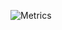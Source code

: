 ![Metrics](https://metrics.lecoq.io/mkn96?template=classic&base.header=0&base.activity=0&base.community=0&base.repositories=0&base.metadata=0&topics=1&languages=1&pagespeed=1&stars=1&followup=1&habits=1&isocalendar=1&base.indepth=false&isocalendar.duration=half-year&languages.limit=8&languages.threshold=0%25&languages.other=false&languages.colors=github&languages.sections=most-used&languages.indepth=false&languages.analysis.timeout=15&languages.categories=markup%2C%20programming&languages.recent.categories=markup%2C%20programming&languages.recent.load=300&languages.recent.days=14&topics.mode=starred&topics.sort=stars&topics.limit=15&stars.limit=4&habits.from=200&habits.days=14&habits.facts=true&habits.charts=false&habits.charts.type=classic&habits.trim=false&followup.sections=repositories&followup.indepth=false&pagespeed.url=https%3A%2F%2Fwww.miken.me%2F&pagespeed.detailed=false&pagespeed.screenshot=false&config.timezone=Europe%2FKiev)

